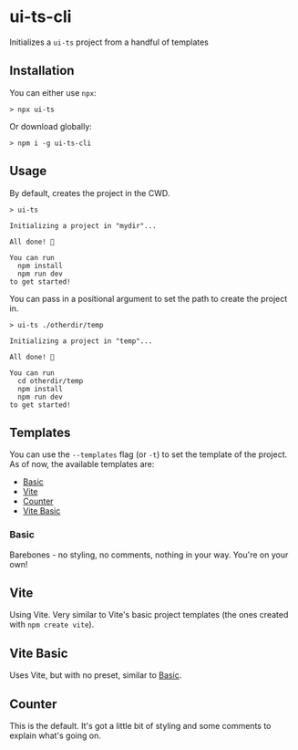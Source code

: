# ui-ts-cli

Initializes a `ui-ts` project from a handful of templates

## Installation

You can either use `npx`:

```
> npx ui-ts
```

Or download globally:

```
> npm i -g ui-ts-cli
```

## Usage

By default, creates the project in the CWD.

```
> ui-ts

Initializing a project in "mydir"...

All done! 🥳

You can run
  npm install
  npm run dev
to get started!

```

You can pass in a positional argument to set the path to create the project in.

```
> ui-ts ./otherdir/temp

Initializing a project in "temp"...

All done! 🥳

You can run
  cd otherdir/temp
  npm install
  npm run dev
to get started!

```

## Templates

You can use the `--templates` flag (or `-t`) to set the template of the project. As of now, the available templates are:

- [Basic](#basic)
- [Vite](#vite)
- [Counter](#counter)
- [Vite Basic](#vite-basic)

### Basic

Barebones - no styling, no comments, nothing in your way. You're on your own!

## Vite

Using Vite. Very similar to Vite's basic project templates (the ones created with `npm create vite`).

## Vite Basic

Uses Vite, but with no preset, similar to [Basic](#basic).

## Counter

This is the default. It's got a little bit of styling and some comments to explain what's going on.
